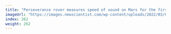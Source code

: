 ```yaml
---
title: "Perseverance rover measures speed of sound on Mars for the first time"
imageUrl: "https://images.newscientist.com/wp-content/uploads/2022/03/09152116/SEI_92420237.jpg?width=600"
index: 262
weight: 262
---
```

